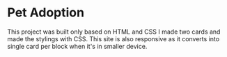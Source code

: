 # Pet Adoption

This project was built only based on HTML and CSS I made two cards and made the stylings with CSS. This site is also responsive as it converts into single card per block when it's in smaller device.
